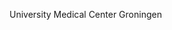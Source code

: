 [//]: # (Created by ./bin/manage_files.pl from ./species/Macrostomum_lignano/PRJNA371498/Macrostomum_lignano_PRJNA371498.summary.html on Thu Jun 11 13:44:37 2020)
University Medical Center Groningen
